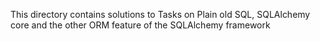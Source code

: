This directory contains solutions to Tasks on Plain old SQL, SQLAlchemy core and the other ORM feature of the SQLAlchemy framework
